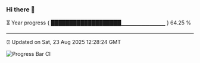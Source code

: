 ### Hi there 👋

⏳ Year progress { ███████████████████▁▁▁▁▁▁▁▁▁▁▁ } 64.25 %

---

⏰ Updated on Sat, 23 Aug 2025 12:28:24 GMT

![Progress Bar CI](https://github.com/liununu/liununu/workflows/Progress%20Bar%20CI/badge.svg)
